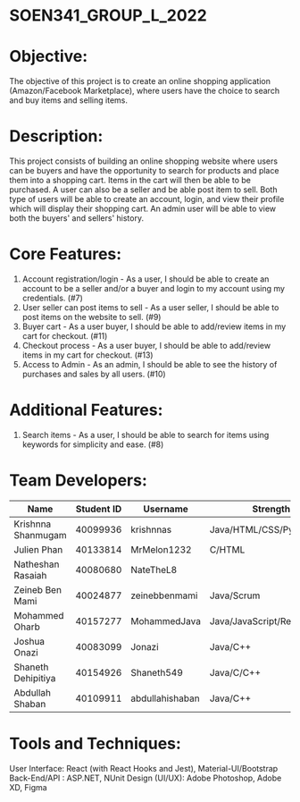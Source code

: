 # SOEN341_GROUP_L_2022

# Objective:

The objective of this project is to create an online shopping application (Amazon/Facebook Marketplace), where users have the choice to search and buy items and selling items. 

# Description:

This project consists of building an online shopping website where users can be buyers and have the opportunity to search for products and place them into a shopping cart. Items in the cart will then be able to be purchased. A user can also be a seller and be able post item to sell. Both type of users will be able to create an account, login, and view their profile which will display their shopping cart. An admin user will be able to view both the buyers' and sellers' history. 

# Core Features:
 
1. Account registration/login - As a user, I should be able to create an account to be a seller and/or a buyer and login to my account using my credentials. (#7)
2. User seller can post items to sell - As a user seller, I should be able to post items on the website to sell. (#9)
3. Buyer cart - As a user buyer, I should be able to add/review items in my cart for checkout. (#11)
4. Checkout process - As a user buyer, I should be able to add/review items in my cart for checkout. (#13)
5. Access to Admin - As an admin, I should be able to see the history of purchases and sales by all users. (#10)


# Additional Features:

1. Search items - As a user, I should be able to search for items using keywords for simplicity and ease. (#8)

# Team Developers:


|     Name     |  Student ID |  Username |  Strengths |
| ---  | ---|  --- |  --- |
|   Krishnna Shanmugam   |  40099936  |  krishnnas     | Java/HTML/CSS/Python/Flask     |
|   Julien Phan          |  40133814  |  MrMelon1232   | C/HTML                    |
|   Natheshan Rasaiah    |  40080680  |  NateTheL8     |                           |
|   Zeineb Ben Mami      |  40024877  |  zeinebbenmami | Java/Scrum                |
|   Mohammed Oharb       |  40157277  |  MohammedJava  | Java/JavaScript/React/.NET|
|   Joshua Onazi         |  40083099  | Jonazi         | Java/C++                  |
| Shaneth Dehipitiya   |40154926  | Shaneth549  | Java/C/C++    |
| Abdullah Shaban        | 40109911   | abdullahishaban|   Java/C++   |



# Tools and Techniques:

User Interface: React (with React Hooks and Jest), Material-UI/Bootstrap
Back-End/API  : ASP.NET, NUnit
Design (UI/UX): Adobe Photoshop, Adobe XD, Figma
